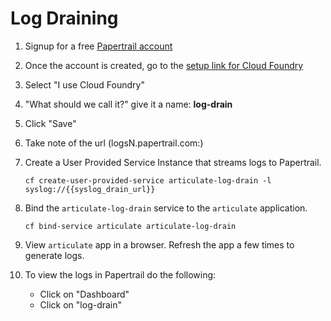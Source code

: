 # Log Draining

1. Signup for a free [Papertrail account](https://papertrailapp.com/)
2. Once the account is created, go to the [setup link for Cloud Foundry](papertrailapp.com/systems/new)
3. Select "I use Cloud Foundry"
4. "What should we call it?" give it a name: **log-drain**
5. Click "Save"
6. Take note of the url (logsN.papertrail.com:<port-number>)
7. Create a User Provided Service Instance that streams logs to Papertrail.

    ```cf create-user-provided-service articulate-log-drain -l syslog://{{syslog_drain_url}}```
   
8. Bind the ```articulate-log-drain``` service to the ```articulate``` application.

    ```cf bind-service articulate articulate-log-drain```
 
9. View ```articulate``` app in a browser. Refresh the app a few times to generate logs.
10. To view the logs in Papertrail do the following:
    - Click on "Dashboard"
    - Click on "log-drain"
    
